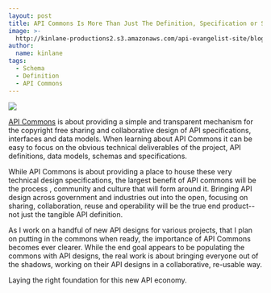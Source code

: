 ```yaml
---
layout: post
title: API Commons Is More Than Just The Definition, Specification or Schema
image: >-
  http://kinlane-productions2.s3.amazonaws.com/api-evangelist-site/blog/api-commons-icon.png
author:
  name: kinlane
tags:
  - Schema
  - Definition
  - API Commons
---
```

[![](https://s3.amazonaws.com/kinlane-productions2/api-commons/api-commons-icon.png)](http://apicommons.org/ "API Commons")

[API Commons](http://apicommons.org/ "API Commons") is about providing a simple and transparent mechanism for the copyright free sharing and collaborative design of API specifications, interfaces and data models. When learning about API Commons it can be easy to focus on the obvious technical deliverables of the project, API definitions, data models, schemas and specifications.

While API Commons is about providing a place to house these very technical design specifications, the largest benefit of API commons will be the process , community and culture that will form around it. Bringing API design across government and industries out into the open, focusing on sharing, collaboration, reuse and operability will be the true end product--not just the tangible API definition.

As I work on a handful of new API designs for various projects, that I plan on putting in the commons when ready, the importance of API Commons becomes ever clearer. While the end goal appears to be populating the commons with API designs, the real work is about bringing everyone out of the shadows, working on their API designs in a collaborative, re-usable way.

Laying the right foundation for this new API economy.